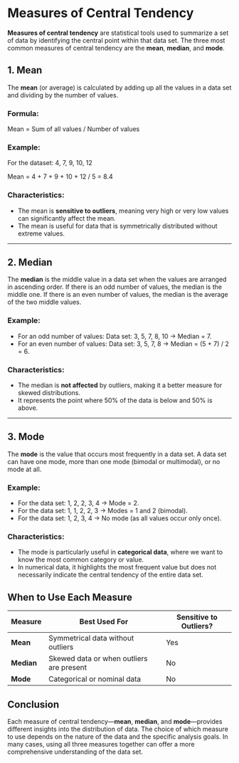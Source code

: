 # Measures of Central Tendency

**Measures of central tendency** are statistical tools used to summarize a set of data by identifying the central point within that data set. The three most common measures of central tendency are the **mean**, **median**, and **mode**.

## 1. Mean

The **mean** (or average) is calculated by adding up all the values in a data set and dividing by the number of values.

### Formula:

Mean = Sum of all values / Number of values
​

### Example:

For the dataset: 4, 7, 9, 10, 12

Mean = 4 + 7 + 9 + 10 + 12 / 5 = 8.4

### Characteristics:

- The mean is **sensitive to outliers**, meaning very high or very low values can significantly affect the mean.
- The mean is useful for data that is symmetrically distributed without extreme values.

---

## 2. Median

The **median** is the middle value in a data set when the values are arranged in ascending order. If there is an odd number of values, the median is the middle one. If there is an even number of values, the median is the average of the two middle values.

### Example:

- For an odd number of values: Data set: 3, 5, 7, 8, 10 → Median = 7.
- For an even number of values: Data set: 3, 5, 7, 8 → Median = (5 + 7) / 2 = 6.

### Characteristics:

- The median is **not affected** by outliers, making it a better measure for skewed distributions.
- It represents the point where 50% of the data is below and 50% is above.

---

## 3. Mode

The **mode** is the value that occurs most frequently in a data set. A data set can have one mode, more than one mode (bimodal or multimodal), or no mode at all.

### Example:

- For the data set: 1, 2, 2, 3, 4 → Mode = 2.
- For the data set: 1, 1, 2, 2, 3 → Modes = 1 and 2 (bimodal).
- For the data set: 1, 2, 3, 4 → No mode (as all values occur only once).

### Characteristics:

- The mode is particularly useful in **categorical data**, where we want to know the most common category or value.
- In numerical data, it highlights the most frequent value but does not necessarily indicate the central tendency of the entire data set.

## When to Use Each Measure

| Measure    | Best Used For                            | Sensitive to Outliers? |
| ---------- | ---------------------------------------- | ---------------------- |
| **Mean**   | Symmetrical data without outliers        | Yes                    |
| **Median** | Skewed data or when outliers are present | No                     |
| **Mode**   | Categorical or nominal data              | No                     |

## Conclusion

Each measure of central tendency—**mean**, **median**, and **mode**—provides different insights into the distribution of data. The choice of which measure to use depends on the nature of the data and the specific analysis goals. In many cases, using all three measures together can offer a more comprehensive understanding of the data set.
